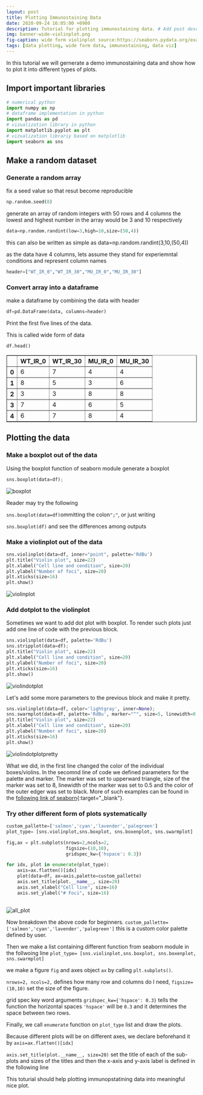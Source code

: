 ```yaml
---
layout: post
title: Plotting Immunostaining Data
date: 2020-09-24 16:05:00 +0900
description: Tutorial for plotting immunostaining data. # Add post description (optional)
img: banner-wide-violinplot.png
fig-caption: wide form violinplot source:https://seaborn.pydata.org/examples/wide_form_violinplot.html 
tags: [data plotting, wide form data, immunostaining, data viz]
---
```

In this tutorial we will gernerate a demo immunostaining data and show how to plot it into different types of plots.

## Import important libraries


```python
# numerical python
import numpy as np
# dataframe implementation in python
import pandas as pd
# vizualization library in python
import matplotlib.pyplot as plt
# vizualization librariy based on matplotlib
import seaborn as sns
```

## Make a random dataset

### Generate a random array

fix a seed value so that resut become reproducible


```python
np.random.seed(8)
```

generate an array of random integers with 50 rows and 4 columns
the lowest and highest number in the array would be 3 and 10 respectively


```python
data=np.random.randint(low=3,high=10,size=(50,4))
```

this can also be written as simple as 
data=np.random.randint(3,10,(50,4))

as the data have 4 columns, lets assume they stand for
experiemntal conditions and represent column names


```python
header=["WT_IR_0","WT_IR_30","MU_IR_0","MU_IR_30"]
```

### Convert array into a dataframe
make a dataframe by combining the data with header


```python
df=pd.DataFrame(data, columns=header)
```

Print the first five lines of the data.

This is called wide form of data


```python
df.head()
```




<div>
<style scoped>
    .dataframe tbody tr th:only-of-type {
        vertical-align: middle;
    }

    .dataframe tbody tr th {
        vertical-align: top;
    }

    .dataframe thead th {
        text-align: right;
    }
</style>
<table border="1" class="dataframe">
  <thead>
    <tr style="text-align: right;">
      <th></th>
      <th>WT_IR_0</th>
      <th>WT_IR_30</th>
      <th>MU_IR_0</th>
      <th>MU_IR_30</th>
    </tr>
  </thead>
  <tbody>
    <tr>
      <th>0</th>
      <td>6</td>
      <td>7</td>
      <td>4</td>
      <td>4</td>
    </tr>
    <tr>
      <th>1</th>
      <td>8</td>
      <td>5</td>
      <td>3</td>
      <td>6</td>
    </tr>
    <tr>
      <th>2</th>
      <td>3</td>
      <td>3</td>
      <td>8</td>
      <td>8</td>
    </tr>
    <tr>
      <th>3</th>
      <td>7</td>
      <td>4</td>
      <td>6</td>
      <td>5</td>
    </tr>
    <tr>
      <th>4</th>
      <td>6</td>
      <td>7</td>
      <td>8</td>
      <td>4</td>
    </tr>
  </tbody>
</table>
</div>



## Plotting the data

### Make a boxplot out of the data
Using the boxplot function of seaborn module generate a boxplot



```python
sns.boxplot(data=df);
```


![boxplot]({{site.baseurl}}/assets/img/simple_boxplot_wide_form.png)


Reader may try the following

`sns.boxplot(data=df)`ommitting the colon`";"`, or just writing 

`sns.boxplot(df)` and see the differences among outputs

### Make a violinplot out of  the data


```python
sns.violinplot(data=df, inner="point", palette='RdBu')
plt.title("Violin plot", size=22)
plt.xlabel("Cell line and condition", size=20)
plt.ylabel("Number of foci", size=20)
plt.xticks(size=16)
plt.show()
```


![violinplot]({{site.baseurl}}/assets/img/violinplot_wide_form.png)


### Add dotplot to the violinplot
Sometimes we want to add dot plot with boxplot. To render such plots just add one line of code with the previous block.


```python
sns.violinplot(data=df, palette='RdBu')
sns.stripplot(data=df);
plt.title("Violin plot", size=22)
plt.xlabel("Cell line and condition", size=20)
plt.ylabel("Number of foci", size=20)
plt.xticks(size=16)
plt.show()
```


![violindotplot]({{site.baseurl}}/assets/img/violinplot_dotplot_wide_form.png)


Let's add some more parameters to the previous block and make it pretty.


```python
sns.violinplot(data=df, color='lightgray', inner=None);
sns.swarmplot(data=df, palette='RdBu', marker="^", size=5, linewidth=0.5, edgecolor='black');
plt.title("Violin plot", size=22)
plt.xlabel("Cell line and condition", size=20)
plt.ylabel("Number of foci", size=20)
plt.xticks(size=16)
plt.show()
```


![violindotplotpretty]({{site.baseurl}}/assets/img/violinplot_dotplot_pretty_wide_form.png)


What we did, in the first line changed the color of the individual boxes/violins. In the secomnd line of code we defined parameters for the palette and marker. The marker was set to upperward triangle, size of the marker was set to 8, linewidth of the marker was set to 0.5 and the color of the outer edger was set to black. More of such examples can be found in the [following link of seaborn](https://seaborn.pydata.org/generated/seaborn.stripplot.html){:target="_blank"}.


### Try other different form of plots systematically


```python
custom_pallette=['salmon','cyan','lavender','palegreen']
plot_type= [sns.violinplot,sns.boxplot, sns.boxenplot, sns.swarmplot] 

fig,ax = plt.subplots(nrows=2,ncols=2, 
                      figsize=(10,10),
                      gridspec_kw={'hspace': 0.3})

for idx, plot in enumerate(plot_type):
    axis=ax.flatten()[idx]
    plot(data=df, ax=axis,palette=custom_pallette)
    axis.set_title(plot.__name__, size=20)
    axis.set_xlabel("Cell line", size=16)
    axis.set_ylabel("# Foci", size=16)
    
```


![all_plot]({{site.baseurl}}/assets/img/seaborn_all_plots_wide_form.png)


Now breakdown the above code for beginners. 
`custom_pallette=['salmon','cyan','lavender','palegreen']` this is a custom color palette defined by user.

Then we make a list containing different function from seaborn module in the follwoing line `plot_type= [sns.violinplot,sns.boxplot, sns.boxenplot, sns.swarmplot] `

we make a figure `fig` and axes object `ax` by calling `plt.subplots()`.

`nrows=2, ncols=2,` defines how many row and columns do I need, `figsize=(10,10)` set the size of the figure.

grid spec key word arguments `gridspec_kw={'hspace': 0.3}` tells the function the horizontal spaces `'hspace'` will be `0.3` and it determines the space between two rows.

Finally, we call `enumerate` function on `plot_type` list and draw the plots.

Because different plots will be on different axes, we declare beforehand it by `axis=ax.flatten()[idx]`

`axis.set_title(plot.__name__, size=20)` set the title of each of the sub-plots and sizes of the titles and then the x-axis and y-axis label is defined in the following line

This toturial should help plotting immunopstatining data into meaningful nice plot.
